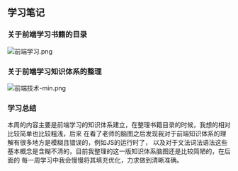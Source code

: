 ## 学习笔记

### 关于前端学习书籍的目录
![前端学习.png](https://i.loli.net/2020/07/05/tzYiEx9J4RUQk1K.png)

### 关于前端学习知识体系的整理
![前端技术-min.png](https://i.loli.net/2020/07/08/WNmCGq3Yi2LoScH.png)

### 学习总结
本周的内容主要是前端学习的知识体系建立，在整理书籍目录的时候，我想的相对比较简单也比较粗浅，后来
在看了老师的脑图之后发现我对于前端知识体系的理解有很多地方是模糊且错误的，例如JS的运行时了，
以及对于文法词法语法这些基本概念是含糊不清的，目前我整理的这一版知识体系脑图还是比较简陋的，在后面的
每一周学习中我会慢慢将其填充优化，力求做到清晰准确。
